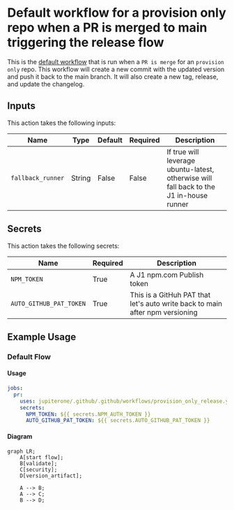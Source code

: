 # Default workflow for a provision only repo when a PR is merged to main triggering the release flow

This is the [default workflow](../../provision_only_release.yml) that is run when a `PR is merge` for an `provision only` repo. This workflow will create a new commit with the updated version and push it back to the main branch. It will also create a new tag, release, and update the changelog.

## Inputs

This action takes the following inputs:

| Name                        | Type    | Default                      | Required  | Description                                                                            |
| --------------------------- | ------- | ---------------------------- | --------- | -------------------------------------------------------------------------------------- |
| `fallback_runner`            | String  | False                        | False      | If true will leverage ubuntu-latest, otherwise will fall back to the J1 in-house runner
                                                                           
## Secrets

This action takes the following secrets:

| Name                        | Required  | Description                               |
| --------------------------- | --------- | ----------------------------------------- |
| `NPM_TOKEN`                 | True      | A J1 npm.com Publish token
| `AUTO_GITHUB_PAT_TOKEN`     | True      | This is a GitHuh PAT that let's auto write back to main after npm versioning

## Example Usage

### Default Flow

#### Usage

```yaml
jobs:
  pr:
    uses: jupiterone/.github/.github/workflows/provision_only_release.yml@v#
    secrets:
      NPM_TOKEN: ${{ secrets.NPM_AUTH_TOKEN }}
      AUTO_GITHUB_PAT_TOKEN: ${{ secrets.AUTO_GITHUB_PAT_TOKEN }}
```

#### Diagram

```mermaid
graph LR;
    A[start flow];
    B[validate];
    C[security];
    D[version_artifact];

    A --> B;
    A --> C;
    B --> D;
```

